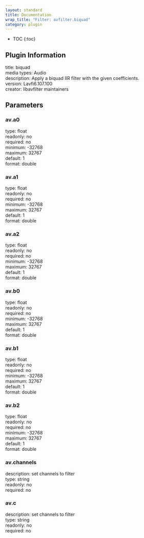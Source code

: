 ```yaml
---
layout: standard
title: Documentation
wrap_title: "Filter: avfilter.biquad"
category: plugin
---
```

* TOC
{:toc}

## Plugin Information

title: biquad  
media types:
Audio  
description: Apply a biquad IIR filter with the given coefficients.  
version: Lavfi6.107.100  
creator: libavfilter maintainers  

## Parameters

### av.a0

  
type: float  
readonly: no  
required: no  
minimum: -32768  
maximum: 32767  
default: 1  
format: double  

### av.a1

  
type: float  
readonly: no  
required: no  
minimum: -32768  
maximum: 32767  
default: 1  
format: double  

### av.a2

  
type: float  
readonly: no  
required: no  
minimum: -32768  
maximum: 32767  
default: 1  
format: double  

### av.b0

  
type: float  
readonly: no  
required: no  
minimum: -32768  
maximum: 32767  
default: 1  
format: double  

### av.b1

  
type: float  
readonly: no  
required: no  
minimum: -32768  
maximum: 32767  
default: 1  
format: double  

### av.b2

  
type: float  
readonly: no  
required: no  
minimum: -32768  
maximum: 32767  
default: 1  
format: double  

### av.channels

  
description:
set channels to filter  
type: string  
readonly: no  
required: no  

### av.c

  
description:
set channels to filter  
type: string  
readonly: no  
required: no  

